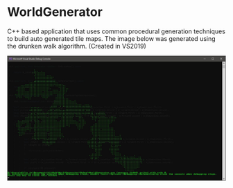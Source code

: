 # WorldGenerator
C++ based application that uses common procedural generation techniques to build auto generated tile maps. The image below was generated using the drunken walk algorithm. (Created in VS2019)

![alt text](https://raw.githubusercontent.com/knnth3/WorldGenerator/master/GeneratedMap.jpg)
